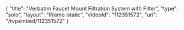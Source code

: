 {
    "title": "Verbatim Faucet Mount Filtration System with Filter",
    "type": "solo",
    "layout": "iframe-static",
    "videoId": "112351572",
    "url": "\/tvpembed\/112351572"
}